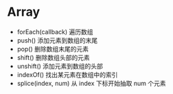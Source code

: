 # Array

- forEach(callback) 遍历数组
- push() 添加元素到数组的末尾
- pop() 删除数组末尾的元素
- shift() 删除数组头部的元素
- unshift() 添加元素到数组的头部
- indexOf() 找出某元素在数组中的索引
- splice(index, num) 从 index 下标开始抽取 num 个元素
